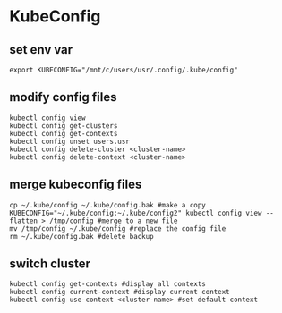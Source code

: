 # KubeConfig

## set env var
```
export KUBECONFIG="/mnt/c/users/usr/.config/.kube/config"
```

## modify config files
```
kubectl config view
kubectl config get-clusters
kubectl config get-contexts
kubectl config unset users.usr
kubectl config delete-cluster <cluster-name>
kubectl config delete-context <cluster-name>
```

## merge kubeconfig files
```
cp ~/.kube/config ~/.kube/config.bak #make a copy
KUBECONFIG="~/.kube/config:~/.kube/config2" kubectl config view --flatten > /tmp/config #merge to a new file
mv /tmp/config ~/.kube/config #replace the config file
rm ~/.kube/config.bak #delete backup
```

## switch cluster
```
kubectl config get-contexts #display all contexts
kubectl config current-context #display current context
kubectl config use-context <cluster-name> #set default context
```
